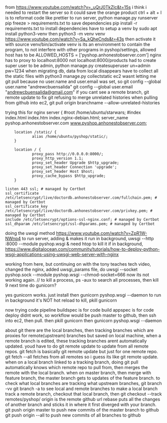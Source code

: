 from https://www.youtube.com/watch?v=_uQrJ0TkZlc&t=15s
i think i needed to restart the server so it could save the orange product
ctrl + alt + l is to reformat code like prettier
to run server, python manage.py runserver
pip freeze > requirements.txt to save dependencies
pip install -r requirements.txt to install dependencies
have to setup a venv by sudo apt install python3-venv
then python3 -m venv venv
https://www.youtube.com/watch?v=Sa_kQheCnds&t=43s
then activate it with source venv/bin/activate
venv is its an environment to contain the program, to not interfere with other programs
in pyshop/settings, allowed host has to be ALLOWED_HOSTS = ['pyshop.anhonestobserver.com']
nginx has to proxy to localhost:8000 not localhost:8000/products
had to create super user to be admin, python manage.py createsuperuser
un=admin
pw=1234
when migrating db, data from local disappears
have to collect all the static files with python3 manage.py collectstatic
ec2 wasnt letting me git pull because no user.name and user.email was set, so
git config --global user.name "andrewcbuensalida"
git config --global user.email "andrewcbuensalida@gmail.com"
if you cant see a remote branch, git remote update
to fix git refusing to merge unrelated histories when pulling from github into ec2,
git pull origin branchname --allow-unrelated-histories

trying this for nginx
server {
#root /home/ubuntu/starwars;
#index index.html index.htm index.nginx-debian.html;
server_name pyshop.anhonestobserver.com www.pyshop.anhonestobserver.com;

        location /static/ {
                alias /home/ubuntu/pyshop/static/;
        }

        location / {
                proxy_pass http://0.0.0.0:8000/;
                proxy_http_version 1.1;
                proxy_set_header Upgrade $http_upgrade;
                proxy_set_header Connection 'upgrade';
                proxy_set_header Host $host;
                proxy_cache_bypass $http_upgrade;
        }

    listen 443 ssl; # managed by Certbot
    ssl_certificate /etc/letsencrypt/live/doctordb.anhonestobserver.com/fullchain.pem; # managed by Certbot
    ssl_certificate_key /etc/letsencrypt/live/doctordb.anhonestobserver.com/privkey.pem; # managed by Certbot
    include /etc/letsencrypt/options-ssl-nginx.conf; # managed by Certbot
    ssl_dhparam /etc/letsencrypt/ssl-dhparams.pem; # managed by Certbot

doing the uwsgi method https://www.youtube.com/watch?v=ZpR1W-NWnp4
to run server, adding & makes it run in background, uwsgi --http :8000 --module pyshop.wsgi &
need htop to kill it if in background, https://www.digitalocean.com/community/tutorials/how-to-deploy-python-wsgi-applications-using-uwsgi-web-server-with-nginx

working from here, but continuing on with the tony teaches tech video, changed the nginx, added uwsgi_params file, do uwsgi --socket pyshop.sock --module pyshop.wsgi --chmod-socket=666
now its not working again.
// to kill a process, ps -aux to search all processes, then kill 9 <pid>
next time do gunicorn?

yes gunicorn works. just install then gunicorn pyshop.wsgi --daemon to run in background
it's NOT hot reload
to kill, pkill gunicorn

now trying code pipeline
buildspec is for code build
appspec is for code deploy
didnt work, so workflow would be push master to github, then ssh into ec2, then pull. then pkill gunicorn then gunicorn pyshop.wsgi --daemon

about git
there are the local branches, then tracking branches which are proxies for remote(upstream) branches but saved on local machine, when a remote branch is edited, these tracking branches arent automatically updated. youd have to do git remote update to update from all remote repos. git fetch is basically git remote update but just for one remote repo. git fetch --all fetches from all remotes so i guess its like git remote update. when on a local branch linked to a tracking branch, doing git pull automatically knows which remote repo to pull from, then merges the remote with the local branch.
when on master branch, then merge with feature branch, the master branch gets to updates of the feature branch.
to check what local branches are tracking what upstream branches, git branch -vv
git branch -a to see local and remote branches
to make a local branch track a remote branch, checkout that local branch, then git checkout --track remotes/pyshop/<branch>
origin is the remote github url
rebase puts all the changes of another branch and sticks it in where it first diverged with your branch.
git push origin master to push new commits of the master branch to github
git push origin --all to push new commits of all branches to github
